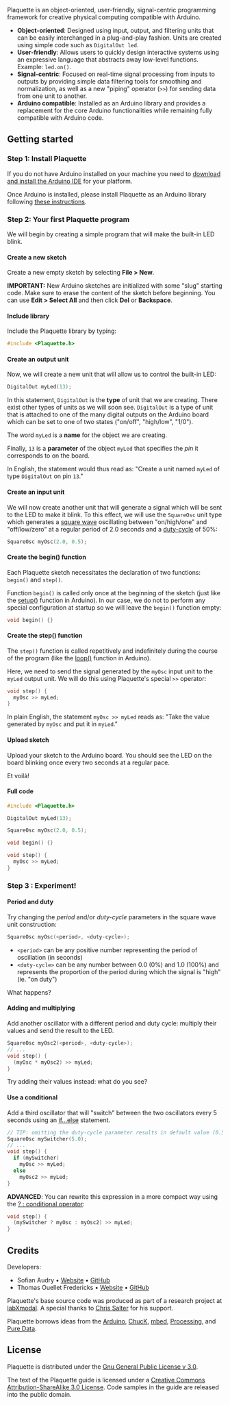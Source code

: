 Plaquette is an object-oriented, user-friendly, signal-centric programming framework for creative physical computing compatible with Arduino.

* **Object-oriented**: Designed using input, output, and filtering units that can be easily interchanged in a plug-and-play fashion. Units are created using simple code such as ```DigitalOut led```.
* **User-friendly**: Allows users to quickly design interactive systems using an expressive language that abstracts away low-level functions. Example: ```led.on()```.
* **Signal-centric**: Focused on real-time signal processing from inputs to outputs by providing simple data filtering tools for smoothing and normalization, as well as a new "piping" operator (```>>```) for sending data from one unit to another.
* **Arduino compatible**: Installed as an Arduino library and provides a replacement for the core Arduino functionalities while remaining fully compatible with Arduino code.

## Getting started

### Step 1: Install Plaquette

If you do not have Arduino installed on your machine you need to [download and install the Arduino IDE](https://www.arduino.cc/en/Main/Software) for your platform.

Once Arduino is installed, please install Plaquette as an Arduino library following [these instructions](https://www.arduino.cc/en/Guide/Libraries).

### Step 2: Your first Plaquette program

We will begin by creating a simple program that will make the built-in LED blink.

#### Create a new sketch

Create a new empty sketch by selecting **File > New**.

**IMPORTANT:** New Arduino sketches are initialized with some "slug" starting code. Make sure to erase the content of the sketch before beginning. You can use **Edit > Select All** and then click **Del** or **Backspace**.

#### Include library

Include the Plaquette library by typing:
```c++
#include <Plaquette.h>
```

#### Create an output unit

Now, we will create a new unit that will allow us to control the built-in LED:

```c++
DigitalOut myLed(13);
```

In this statement, ```DigitalOut``` is the **type** of unit that we are creating. There exist other types of units as we will soon see. ```DigitalOut``` is a type of unit that is attached to one of the many digital outputs on the Arduino board which can be set to one of two states ("on/off", "high/low", "1/0").

The word ```myLed``` is a **name** for the object we are creating.

Finally, ```13``` is a **parameter** of the object ```myLed``` that specifies the *pin* it corresponds to on the board.

In English, the statement would thus read as: "Create a unit named ```myLed``` of type ```DigitalOut``` on pin ```13```."

#### Create an input unit

We will now create another unit that will generate a signal which will be sent to the LED to make it blink. To this effect, we will use the ```SquareOsc``` unit type which generates a [square wave](https://en.wikipedia.org/wiki/Square_wave) oscillating between "on/high/one" and "off/low/zero" at a regular period of 2.0 seconds and a [duty-cycle](https://en.wikipedia.org/wiki/Duty_cycle) of 50%:

```c++
SquareOsc myOsc(2.0, 0.5);
```

#### Create the begin() function

Each Plaquette sketch necessitates the declaration of two functions: ```begin()``` and ```step()```.

Function ```begin()``` is called only once at the beginning of the sketch (just like the [setup()](https://www.arduino.cc/reference/en/language/structure/sketch/setup/) function in Arduino). In our case, we do not to perform any special configuration at startup so we will leave the ```begin()``` function empty:

```c++
void begin() {}
```

#### Create the step() function

The ```step()``` function is called repetitively and indefinitely during the course of the program (like the [loop()](https://www.arduino.cc/reference/en/language/structure/sketch/loop/) function in Arduino).

Here, we need to send the signal generated by the ```myOsc``` input unit to the ```myLed``` output unit. We will do this using Plaquette's special ```>>``` operator:

```c++
void step() {
  myOsc >> myLed;
}
```

In plain English, the statement ```myOsc >> myLed``` reads as: "Take the value generated by ```myOsc``` and put it in ```myLed```."

#### Upload sketch

Upload your sketch to the Arduino board. You should see the LED on the board blinking once every two seconds at a regular pace.

Et voilà!

#### Full code

```c++
#include <Plaquette.h>

DigitalOut myLed(13);

SquareOsc myOsc(2.0, 0.5);

void begin() {}

void step() {
  myOsc >> myLed;
}
```

### Step 3 : Experiment!

#### Period and duty

Try changing the *period* and/or *duty-cycle* parameters in the square wave unit construction:

```c++
SquareOsc myOsc(<period>, <duty-cycle>);
```

* ```<period>``` can be any positive number representing the period of oscillation (in seconds)
* ```<duty-cycle>``` can be any number between 0.0 (0%) and 1.0 (100%) and represents the proportion of the period during which the signal is "high" (ie. "on duty")

What happens?

#### Adding and multiplying

Add another oscillator with a different period and duty cycle: multiply their values and send the result to the LED.

```c++
SquareOsc myOsc2(<period>, <duty-cycle>);
// ...
void step() {
  (myOsc * myOsc2) >> myLed;
}
```

Try adding their values instead: what do you see?

#### Use a conditional

Add a third oscillator that will "switch" between the two oscillators every 5 seconds using an [if...else](https://www.arduino.cc/reference/en/language/structure/control-structure/if/) statement.

```c++
// TIP: omitting the duty-cycle parameter results in default value (0.5)
SquareOsc mySwitcher(5.0); 
// ...
void step() {
  if (mySwitcher)
    myOsc >> myLed;
  else
    myOsc2 >> myLed;
}
```

**ADVANCED**: You can rewrite this expression in a more compact way using the [? : conditional operator](https://www.tutorialspoint.com/arduino/arduino_conditional_operator.htm):
```c++
void step() {
  (mySwitcher ? myOsc : myOsc2) >> myLed;
}
```

## Credits

Developers:
* Sofian Audry • [Website](http://sofianaudry.com) • [GitHub](https://github.com/sofian)
* Thomas Ouellet Fredericks • [Website](http://www.t-o-f.info) • [GitHub](https://github.com/thomasfredericks)

Plaquette's base source code was produced as part of a research project at [labXmodal](http://xmodal.hexagram.ca). A special thanks to [Chris Salter](http://chrissalter.com) for his support.

Plaquette borrows ideas from the [Arduino](https://arduino.cc), [ChucK](http://chuck.cs.princeton.edu/), [mbed](https://www.mbed.com/), [Processing](https://processing.org/), and [Pure Data](https://puredata.info/).

## License

Plaquette is distributed under the [Gnu General Public License v 3.0](https://www.gnu.org/licenses/gpl-3.0.en.html).

The text of the Plaquette guide is licensed under a [Creative Commons Attribution-ShareAlike 3.0 License](https://creativecommons.org/licenses/by-sa/3.0/). Code samples in the guide are released into the public domain.
